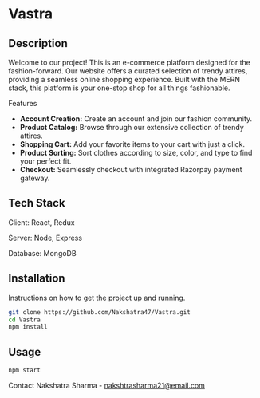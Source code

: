 # Vastra


## Description

Welcome to our project! This is an e-commerce platform designed for the fashion-forward. Our website offers a curated selection of trendy attires, providing a seamless online shopping experience. Built with the MERN stack, this platform is your one-stop shop for all things fashionable.

Features
- **Account Creation:** Create an account and join our fashion community.
- **Product Catalog:** Browse through our extensive collection of trendy attires.
- **Shopping Cart:** Add your favorite items to your cart with just a click.
- **Product Sorting:** Sort clothes according to size, color, and type to find your perfect fit.
- **Checkout:** Seamlessly checkout with integrated Razorpay payment gateway.

## Tech Stack
Client: React, Redux

Server: Node, Express

Database: MongoDB

## Installation 

Instructions on how to get the project up and running.

```bash
git clone https://github.com/Nakshatra47/Vastra.git
cd Vastra
npm install
```
## Usage
```bash
npm start
```

Contact
Nakshatra Sharma - nakshtrasharma21@email.com
